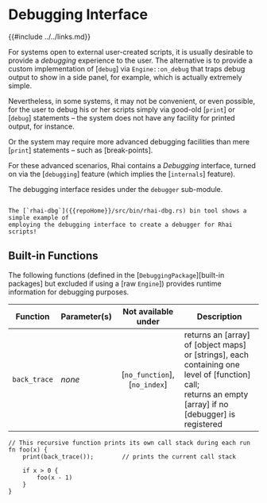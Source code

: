 Debugging Interface
===================

{{#include ../../links.md}}

For systems open to external user-created scripts, it is usually desirable to provide a _debugging_
experience to the user. The alternative is to provide a custom implementation of [`debug`] via
`Engine::on_debug` that traps debug output to show in a side panel, for example, which is actually
extremely simple.

Nevertheless, in some systems, it may not be convenient, or even possible, for the user to debug his
or her scripts simply via good-old [`print`] or [`debug`] statements &ndash; the system does not
have any facility for printed output, for instance.

Or the system may require more advanced debugging facilities than mere [`print`] statements &ndash;
such as [break-points].

For these advanced scenarios, Rhai contains a _Debugging_ interface, turned on via the [`debugging`]
feature (which implies the [`internals`] feature).

The debugging interface resides under the `debugger` sub-module.


```admonish tip.small "The Rhai Debugger"

The [`rhai-dbg`]({{repoHome}}/src/bin/rhai-dbg.rs) bin tool shows a simple example of
employing the debugging interface to create a debugger for Rhai scripts!
```


Built-in Functions
-----------------

The following functions (defined in the [`DebuggingPackage`][built-in packages] but excluded if
using a [raw `Engine`]) provides runtime information for debugging purposes.

| Function     | Parameter(s) |      Not available under      | Description                                                                                                                                                 |
| ------------ | ------------ | :---------------------------: | ----------------------------------------------------------------------------------------------------------------------------------------------------------- |
| `back_trace` | _none_       | [`no_function`], [`no_index`] | returns an [array] of [object maps] or [strings], each containing one level of [function] call;</br>returns an empty [array] if no [debugger] is registered |

```rust,no_run
// This recursive function prints its own call stack during each run
fn foo(x) {
    print(back_trace());        // prints the current call stack

    if x > 0 {
        foo(x - 1)
    }
}
```

